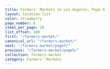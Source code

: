 ```yaml
---
title: Farmers’ Markets in Los Angeles, Page 6
layout: location-list
color: strawberry
page_number: 6
items_per_page: 20
list_offset: 100
first: "/farmers-market/"
canonical_url: "/farmers-market/"
next: "/farmers-market/page7/"
previous: "/farmers-market/page5/"
collection: farmers-market
category: Farmers’ Markets
---
```


